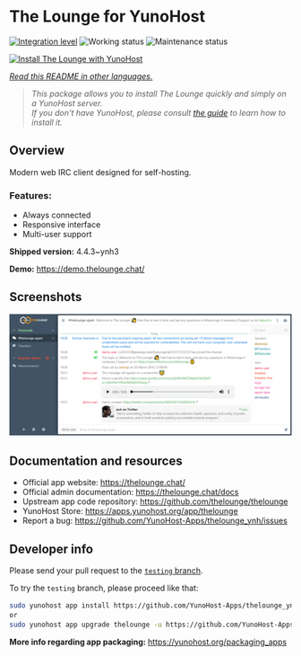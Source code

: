 <!--
N.B.: This README was automatically generated by <https://github.com/YunoHost/apps/tree/master/tools/readme_generator>
It shall NOT be edited by hand.
-->

# The Lounge for YunoHost

[![Integration level](https://dash.yunohost.org/integration/thelounge.svg)](https://ci-apps.yunohost.org/ci/apps/thelounge/) ![Working status](https://ci-apps.yunohost.org/ci/badges/thelounge.status.svg) ![Maintenance status](https://ci-apps.yunohost.org/ci/badges/thelounge.maintain.svg)

[![Install The Lounge with YunoHost](https://install-app.yunohost.org/install-with-yunohost.svg)](https://install-app.yunohost.org/?app=thelounge)

*[Read this README in other languages.](./ALL_README.md)*

> *This package allows you to install The Lounge quickly and simply on a YunoHost server.*  
> *If you don't have YunoHost, please consult [the guide](https://yunohost.org/install) to learn how to install it.*

## Overview

Modern web IRC client designed for self-hosting. 

### Features:

- Always connected
- Responsive interface
- Multi-user support

**Shipped version:** 4.4.3~ynh3

**Demo:** <https://demo.thelounge.chat/>

## Screenshots

![Screenshot of The Lounge](./doc/screenshots/thelounge-screenshot.png)

## Documentation and resources

- Official app website: <https://thelounge.chat/>
- Official admin documentation: <https://thelounge.chat/docs>
- Upstream app code repository: <https://github.com/thelounge/thelounge>
- YunoHost Store: <https://apps.yunohost.org/app/thelounge>
- Report a bug: <https://github.com/YunoHost-Apps/thelounge_ynh/issues>

## Developer info

Please send your pull request to the [`testing` branch](https://github.com/YunoHost-Apps/thelounge_ynh/tree/testing).

To try the `testing` branch, please proceed like that:

```bash
sudo yunohost app install https://github.com/YunoHost-Apps/thelounge_ynh/tree/testing --debug
or
sudo yunohost app upgrade thelounge -u https://github.com/YunoHost-Apps/thelounge_ynh/tree/testing --debug
```

**More info regarding app packaging:** <https://yunohost.org/packaging_apps>
